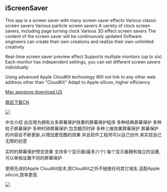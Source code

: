 ## iScreenSaver

This app is a screen saver with many screen saver effects
Various classic screen savers
Various particle screen savers
A variety of clock screen savers, including page turning clock
Various 3D effect screen savers
The content of the screen saver will be continuously updated
Software engineers can create their own creations and realize their own unlimited creativity

Real-time screen saver preview effect
Supports multiple monitors (up to six)
Each monitor has independent settings, you can set different screen savers individually

Using advanced Apple CloudKit technology
Will not link to any other web address other than "CloudKit"
Adapt to Apple silicon, higher efficiency


[Mac appstore download US](macappstores://apps.apple.com/us/app/id1619517924?mt=12)

[商店下载CN](macappstores://apps.apple.com/cn/app/id1619517924?mt=12)


![](./en.png)

中文介绍
此应用为拥有众多屏幕保护效果的屏幕保护程序
多种经典屏幕保护
多种粒子屏幕保护
多种时钟屏幕保护,包含翻页时钟
多种三维效果屏幕保护
屏幕保护的内容会不断更新,以增加更炫酷的效果
并且软件工程师可以自己创作,来实现自己无限的创意

实时的屏幕保护预览效果
支持多个显示器(最多六个)
每个显示器拥有独立的设置,可以单独设置不同的屏幕保护

使用先进的Apple CloudKit技术,除CloudKit之外不链接任何其它域名
适配Apple silicon,效率更高

![](./zh.png)




